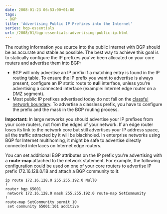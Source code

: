 ```yaml
---
date: 2008-01-23 06:53:00+01:00
tags:
- BGP
title: 'Advertising Public IP Prefixes into the Internet'
series: bgp-essentials
url: /2008/01/bgp-essentials-advertising-public-ip.html
---
```

The routing information you source into the public Internet with BGP should be as accurate and stable as possible. The best way to achieve this goal is to statically configure the IP prefixes you've been allocated on your core routers and advertise them into BGP:

-   BGP will only advertise an IP prefix if a matching entry is found in the IP routing table. To ensure the IP prefix you want to advertise is always present, configure an IP static route to **null** interface, unless you\'re advertising a connected interface (example: Internet edge router on a DMZ segment).
-   Most public IP prefixes advertised today do not fall on the [classful network boundary](http://en.wikipedia.org/wiki/Classful). To advertise a classless prefix, you have to configure the prefix and the mask in the BGP routing process.
<!--more-->
**Important:** In large networks you should advertise your IP prefixes from your core routers, not from the edges of your network. If an edge router loses its link to the network core but still advertises your IP address space, all the traffic attracted by it will be blackholed. In enterprise networks using BGP for Internet multihoming, it might be safe to advertise directly connected interfaces on Internet edge routers.

You can set additional BGP attributes on the IP prefix you're advertising with a **route-map** attached to the network statement. For example, the following configuration could be used on one of your core routers to advertise IP prefix 172.16.128.0/18 and attach a BGP community to it:

``` {.code}
ip route 172.16.128.0 255.255.192.0 Null0
!
router bgp 65001
 network 172.16.128.0 mask 255.255.192.0 route-map SetCommunity
!
route-map SetCommunity permit 10
 set community 65001:101 additive
```
